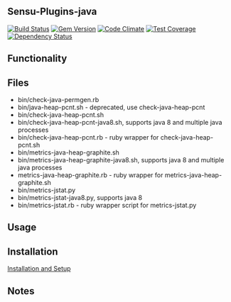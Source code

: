 ## Sensu-Plugins-java

[![Build Status](https://travis-ci.org/sensu-plugins/sensu-plugins-java.svg?branch=master)](https://travis-ci.org/sensu-plugins/sensu-plugins-java)
[![Gem Version](https://badge.fury.io/rb/sensu-plugins-java.svg)](http://badge.fury.io/rb/sensu-plugins-java)
[![Code Climate](https://codeclimate.com/github/sensu-plugins/sensu-plugins-java/badges/gpa.svg)](https://codeclimate.com/github/sensu-plugins/sensu-plugins-java)
[![Test Coverage](https://codeclimate.com/github/sensu-plugins/sensu-plugins-java/badges/coverage.svg)](https://codeclimate.com/github/sensu-plugins/sensu-plugins-java)
[![Dependency Status](https://gemnasium.com/sensu-plugins/sensu-plugins-java.svg)](https://gemnasium.com/sensu-plugins/sensu-plugins-java)

## Functionality

## Files
 * bin/check-java-permgen.rb
 * bin/java-heap-pcnt.sh - deprecated, use check-java-heap-pcnt
 * bin/check-java-heap-pcnt.sh
 * bin/check-java-heap-pcnt-java8.sh, supports java 8 and multiple java processes
 * bin/check-java-heap-pcnt.rb - ruby wrapper for check-java-heap-pcnt.sh
 * bin/metrics-java-heap-graphite.sh
 * bin/metrics-java-heap-graphite-java8.sh, supports java 8 and multiple java processes
 * metrics-java-heap-graphite.rb - ruby wrapper for metrics-java-heap-graphite.sh
 * bin/metrics-jstat.py
 * bin/metrics-jstat-java8.py, supports java 8
 * bin/metrics-jstat.rb - ruby wrapper script for metrics-jstat.py

## Usage

## Installation

[Installation and Setup](http://sensu-plugins.io/docs/installation_instructions.html)

## Notes
